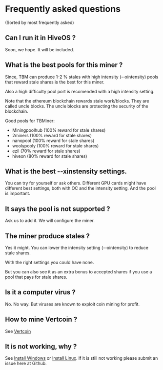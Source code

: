 # Frequently asked questions

(Sorted by most frequently asked)

## Can I run it in HiveOS ?

Soon, we hope. It will be included.

## What is the best pools for this miner ?

Since, TBM can produce 1-2 % stales with high intensity (--xintensity) pools that reward stale shares is the best for this miner.

Also a high difficulty pool port is recomended with a high intensity setting.

Note that the ethereum blockchain rewards stale work/blocks. They are called uncle blocks. The uncle blocks are protecting the security of the blockchain.

Good pools for TBMiner:
+ Miningpoolhub (100% reward for stale shares)
+ 2miners (100% reward for stale shares)
+ nanopool (100% reward for stale shares)
+ woolypooly (100% reward for stale shares)
+ ezil (70% reward for stale shares)
+ hiveon (80% reward for stale shares)

## What is the best --xinstensity settings.

You can try for yourself or ask others.
Different GPU cards might have different best settings,
both with OC and the intensity setting. And the pool is important.

## It says the pool is not supported ?

Ask us to add it. We will configure the miner. 

## The miner produce stales ?

Yes it might. You can lower the intensity setting (--xintensity) to reduce stale shares.

With the right settings you could have none.

But you can also see it as an extra bonus to accepted shares if you use a pool that pays for stale shares.

## Is it a computer virus ?

No. No way. But viruses are known to exploit coin mining for profit.

## How to mine Vertcoin ?

See [Vertcoin](https://github.com/sp-hash/TeamBlackMiner/blob/main/VERTCOIN.md)

## It is not working, why ?

See [Install Windows](https://github.com/sp-hash/TeamBlackMiner/blob/main/INSTALL_WINDOWS.md) or [Install Linux](https://github.com/sp-hash/TeamBlackMiner/blob/main/INSTALL_LINUX.md).
If it is still not working please submit an issue here at Github.
